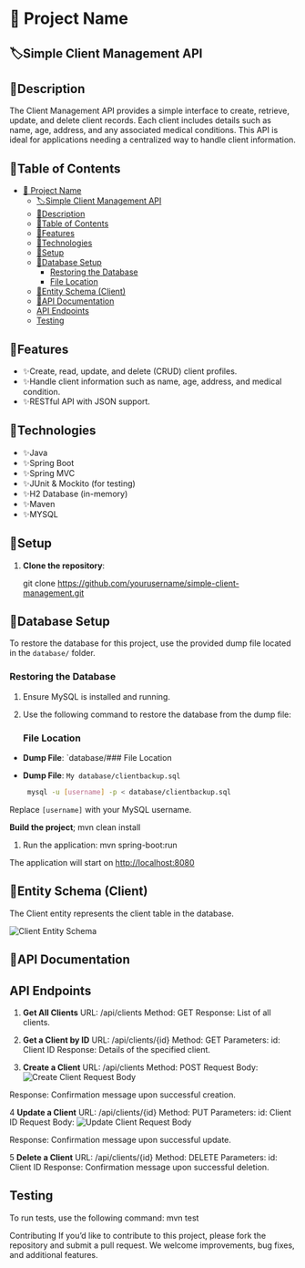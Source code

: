 # 📌 Project Name

## 🏷️Simple Client Management API

## 🔖Description

The Client Management API provides a simple interface to create, retrieve, update, and delete client records. Each client includes details such as name, age, address, and any associated medical conditions. This API is ideal for applications needing a centralized way to handle client information.

## 🔖Table of Contents

- [📌 Project Name](#-project-name)
  - [🏷️Simple Client Management API](#️simple-client-management-api)
  - [🔖Description](#description)
  - [🔖Table of Contents](#table-of-contents)
  - [🔖Features](#features)
  - [🔖Technologies](#technologies)
  - [🔖Setup](#setup)
  - [🔖Database Setup](#database-setup)
    - [Restoring the Database](#restoring-the-database)
    - [File Location](#file-location)
  - [🔖Entity Schema (Client)](#entity-schema-client)
  - [🔖API Documentation](#api-documentation)
  - [API Endpoints](#api-endpoints)
  - [Testing](#testing)

## 🔖Features

- ✨Create, read, update, and delete (CRUD) client profiles.
- ✨Handle client information such as name, age, address, and medical condition.
- ✨RESTful API with JSON support.

## 🔖Technologies

- ✨Java
- ✨Spring Boot
- ✨Spring MVC
- ✨JUnit & Mockito (for testing)
- ✨H2 Database (in-memory)
- ✨Maven
- ✨MYSQL

## 🔖Setup

1. **Clone the repository**:

   git clone <https://github.com/yourusername/simple-client-management.git>

## 🔖Database Setup

To restore the database for this project, use the provided dump file located in the `database/` folder.

### Restoring the Database

1. Ensure MySQL is installed and running.
2. Use the following command to restore the database from the dump file:

   ### File Location

- **Dump File**: `database/### File Location
- **Dump File**: `My database/clientbackup.sql`

   ```bash
    mysql -u [username] -p < database/clientbackup.sql
    ```

Replace `[username]` with your MySQL username.

   **Build the project**;
     mvn clean install

1. Run the application:
   mvn spring-boot:run

The application will start on <http://localhost:8080>

## 🔖Entity Schema (Client)

The Client entity represents the client table in the database.

![Client Entity Schema](https://github.com/user-attachments/assets/922abe35-2f0f-4743-8042-4016739d8c04)

## 🔖API Documentation

## API Endpoints

1. **Get All Clients**
URL: /api/clients
Method: GET
Response: List of all clients.

2. **Get a Client by ID**
URL: /api/clients/{id}
Method: GET
Parameters:
id: Client ID
Response: Details of the specified client.

3. **Create a Client**
URL: /api/clients
Method: POST
Request Body:
![Create Client Request Body](https://github.com/user-attachments/assets/79a93acc-89e8-49ab-96bc-8bc271dcc9b6)

Response: Confirmation message upon successful creation.

4 **Update a Client**
URL: /api/clients/{id}
Method: PUT
Parameters:
id: Client ID
Request Body:
![Update Client Request Body](https://github.com/user-attachments/assets/6d2143b9-0306-4296-b816-2b9f3c958741)

Response: Confirmation message upon successful update.

5 **Delete a Client**
URL: /api/clients/{id}
Method: DELETE
Parameters:
id: Client ID
Response: Confirmation message upon successful deletion.

## Testing

To run tests, use the following command:
mvn test

Contributing
If you’d like to contribute to this project, please fork the repository and submit a pull request. We welcome improvements, bug fixes, and additional features.
